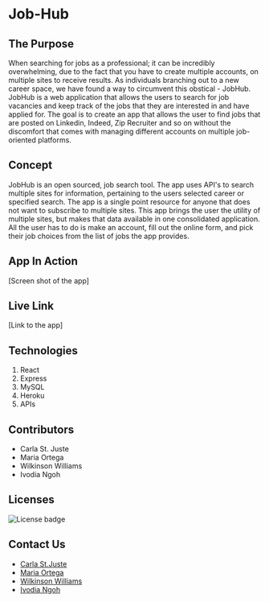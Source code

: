# Job-Hub

## The Purpose

When searching for jobs as a professional; it can be incredibly overwhelming, due to the fact that you have to create multiple accounts, on multiple sites to receive results. As individuals branching out to a new career space, we have found a way to circumvent this obstical - JobHub. JobHub is a web application that allows the users to search for job vacancies and keep track of the jobs that they are interested in and have applied for. The goal is to create an app that allows the user to find jobs that are posted on Linkedin, Indeed, Zip Recruiter and so on without the discomfort that comes with managing different accounts on multiple job-oriented
platforms.


## Concept

JobHub is an open sourced, job search tool. The app uses API's to search multiple sites for information, pertaining to the users selected career or specified search. The app is a single point resource for anyone that does not want to subscribe to multiple sites. This app brings the user the utility of multiple sites, but makes that data available in one consolidated application. All the user has to do is make an account, fill out the online form, and pick their job choices from the list of jobs the app provides.

## App In Action

[Screen shot of the app]

## Live Link

[Link to the app]

## Technologies

 1. React
 2. Express
 3. MySQL
 4. Heroku
 5. APIs

## Contributors

* Carla St. Juste
* Maria Ortega
* Wilkinson Williams
* Ivodia Ngoh

## Licenses

 ![License badge](https://img.shields.io/badge/License-MIT-green)

## Contact Us

 * <a href="mailto:carlastjuste@gmail.com"> Carla St.Juste</a>
 * <a href="mailto:mariaortegapb@gmail.com"> Maria Ortega </a>
 * <a href="mailto:srawilkinsonwilliams@yahoo.com"> Wilkinson Williams </a>
 * <a href="mailto:ivodiainjoh@gmail.com"> Ivodia Ngoh </a>








